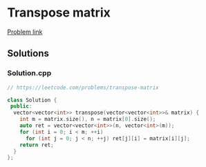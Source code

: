 # Transpose matrix

[Problem link](https://leetcode.com/problems/transpose-matrix)

## Solutions


### Solution.cpp
```cpp
// https://leetcode.com/problems/transpose-matrix

class Solution {
 public:
  vector<vector<int>> transpose(vector<vector<int>>& matrix) {
    int m = matrix.size(), n = matrix[0].size();
    auto ret = vector<vector<int>>(n, vector<int>(m));
    for (int i = 0; i < m; ++i)
      for (int j = 0; j < n; ++j) ret[j][i] = matrix[i][j];
    return ret;
  }
};
```